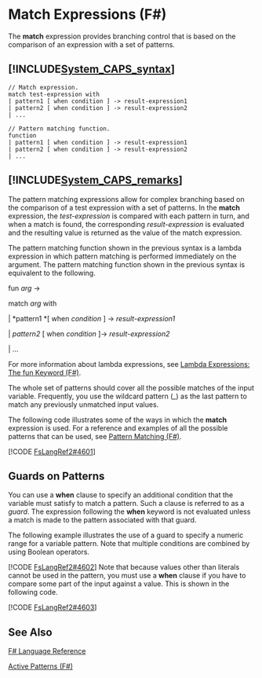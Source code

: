 # Match Expressions (F#)

The **match** expression provides branching control that is based on the comparison of an expression with a set of patterns.


## [!INCLUDE[System_CAPS_syntax](//System/Token/System_CAPS_syntax_md.md)]

```
// Match expression.
match test-expression with
| pattern1 [ when condition ] -> result-expression1
| pattern2 [ when condition ] -> result-expression2
| ...

// Pattern matching function.
function
| pattern1 [ when condition ] -> result-expression1
| pattern2 [ when condition ] -> result-expression2
| ...
```

## [!INCLUDE[System_CAPS_remarks](//System/Token/System_CAPS_remarks_md.md)]
The pattern matching expressions allow for complex branching based on the comparison of a test expression with a set of patterns. In the **match** expression, the *test-expression* is compared with each pattern in turn, and when a match is found, the corresponding *result-expression* is evaluated and the resulting value is returned as the value of the match expression.

The pattern matching function shown in the previous syntax is a lambda expression in which pattern matching is performed immediately on the argument. The pattern matching function shown in the previous syntax is equivalent to the following.

fun *arg* -&gt;

match *arg* with

| *pattern1 *[ when *condition* ] -&gt; *result-expression1*

| *pattern2* [ when *condition* ]-&gt; *result-expression2*

| ...

For more information about lambda expressions, see [Lambda Expressions: The fun Keyword &#40;F&#35;&#41;](Lambda+Expressions%3A+The+fun+Keyword+28%F%2329%.md).

The whole set of patterns should cover all the possible matches of the input variable. Frequently, you use the wildcard pattern (_) as the last pattern to match any previously unmatched input values.

The following code illustrates some of the ways in which the **match** expression is used. For a reference and examples of all the possible patterns that can be used, see [Pattern Matching &#40;F&#35;&#41;](Pattern+Matching+28%F%2329%.md).

[!CODE [FsLangRef2#4601](../CodeSnippet/VS_Snippets_Fsharp/fslangref2/FSharp/fs/matchexpressions.fs#4601)]
    
## Guards on Patterns
You can use a **when** clause to specify an additional condition that the variable must satisfy to match a pattern. Such a clause is referred to as a *guard*. The expression following the **when** keyword is not evaluated unless a match is made to the pattern associated with that guard.

The following example illustrates the use of a guard to specify a numeric range for a variable pattern. Note that multiple conditions are combined by using Boolean operators.

[!CODE [FsLangRef2#4602](../CodeSnippet/VS_Snippets_Fsharp/fslangref2/FSharp/fs/matchexpressions.fs#4602)]
    Note that because values other than literals cannot be used in the pattern, you must use a **when** clause if you have to compare some part of the input against a value. This is shown in the following code.

[!CODE [FsLangRef2#4603](../CodeSnippet/VS_Snippets_Fsharp/fslangref2/FSharp/fs/matchexpressions.fs#4603)]
    
## See Also
[F&#35; Language Reference](F%23+Language+Reference.md)

[Active Patterns &#40;F&#35;&#41;](Active+Patterns+28%F%2329%.md)

